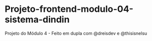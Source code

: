 # Projeto-frontend-modulo-04-sistema-dindin
Projeto do Módulo 4 - Feito em dupla com @dreisdev e @thisisnelsu
